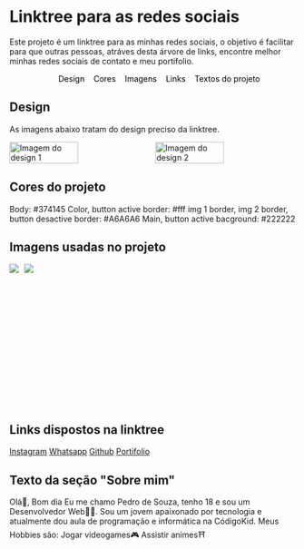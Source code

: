 # Linktree para as redes sociais
Este projeto é um linktree para as minhas redes sociais, o objetivo é facilitar para que outras pessoas, atráves desta árvore de links, encontre melhor minhas redes sociais de contato e meu portifolio.

<div id="menu">
<ul style="list-style-type: none; display:flex; justify-content: center; align-items: center; flex-wrap:wrap; gap: 1rem">
<li><a href="#design" style="color: #000; text-decoration: none">Design</a></li>
<li><a href="#cores-do-projeto" style="color: #000; text-decoration: none">Cores</a></li>
<li><a href="#imagens-usadas-no-projeto" style="color: #000; text-decoration: none">Imagens</a></li>
<li><a href="#links-dispostos-na-linktree" style="color: #000; text-decoration: none">Links</a></li>
<li><a href="#texto-da-seção-sobre-mim" style="color: #000; text-decoration: none">Textos do projeto</a></li>
</div>

## Design
As imagens abaixo tratam do design preciso da linktree.
<div style="display: flex; flex-wrap: wrap; gap: 2%;">
    <img src="../Design/2.jpg" width="49%" alt="Imagem do design 1">
    <img src="../Design/3.jpg" width="49%" alt="Imagem do design 2">
</div>

## Cores do projeto
Body: #374145
Color, button active border: #fff
img 1 border, img 2 border, button desactive border: #A6A6A6
Main, button active bacground: #222222

## Imagens usadas no projeto
<div style="display: flex; flex-wrap: wrap; gap: 2%;">
    <a href="../Img/Programação De Código De Caracteres De Fundo Azul Papel de Parede Para Download Gratuito - Pngtree.jpg" style="height: 250px"><img src="../Img/Programação De Código De Caracteres De Fundo Azul Papel de Parede Para Download Gratuito - Pngtree.jpg" ">
    </a>
    <a href="../Img/coding anime boy black and white.jpg" style="width:49%;height: 250px"><img src="../Img/coding anime boy black and white.jpg">
    </a>
</div>

## Links dispostos na linktree

[Instagram](https://www.instagram.com/pp_henrique1/)
[Whatsapp](https://wa.me/+5594993038120)
[Github](https://github.com/Pedro-OSouza/Pedro-OSouza)
[Portifolio](https://pedrodesouza.netlify.app/)


## Texto da seção "Sobre mim"
Olá👋, Bom dia
Eu me chamo Pedro de Souza, tenho 18 e sou um Desenvolvedor Web👨‍💻.
Sou um jovem apaixonado por tecnologia e atualmente dou aula de programação e informática na CódigoKid.
Meus Hobbies são: 
Jogar videogames🎮 
Assistir animes⛩️
 